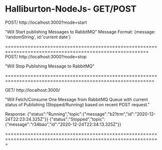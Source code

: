 # Halliburton-NodeJs- GET/POST

POST/
http://localhost:3000?mode=start

"Will Start publishing Messages to RabbitMQ"
Message Format: {message: 'randomString', id:'current date'}

=========================================================================================================
POST/
http://localhost:3000?mode=stop

"Will Stop Publishing Message to RabbitMQ"

===========================================================================================================

GET/
http://localhost:3000/

"Will Fetch/Consume One Message from RabbitMQ Queue with current status of Publishing (Stopped/Running) based on recent POST request."

Response:
{"status":"Running","topic":{"message":"b21trm","id":"2020-12-24T22:23:24.325Z"}}
{"status":"Stopped","topic":{"message":"r34bao","id":"2020-12-24T22:34:13.325Z"}}

=============================================================================================================
